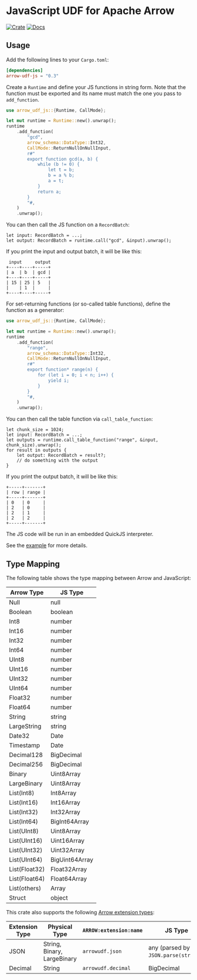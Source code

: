 # JavaScript UDF for Apache Arrow

[![Crate](https://img.shields.io/crates/v/arrow-udf-js.svg)](https://crates.io/crates/arrow-udf-js)
[![Docs](https://docs.rs/arrow-udf-js/badge.svg)](https://docs.rs/arrow-udf-js)

## Usage

Add the following lines to your `Cargo.toml`:

```toml
[dependencies]
arrow-udf-js = "0.3"
```

Create a `Runtime` and define your JS functions in string form.
Note that the function must be exported and its name must match the one you pass to `add_function`.

```rust
use arrow_udf_js::{Runtime, CallMode};

let mut runtime = Runtime::new().unwrap();
runtime
    .add_function(
        "gcd",
        arrow_schema::DataType::Int32,
        CallMode::ReturnNullOnNullInput,
        r#"
        export function gcd(a, b) {
            while (b != 0) {
                let t = b;
                b = a % b;
                a = t;
            }
            return a;
        }
        "#,
    )
    .unwrap();
```

You can then call the JS function on a `RecordBatch`:

```rust,ignore
let input: RecordBatch = ...;
let output: RecordBatch = runtime.call("gcd", &input).unwrap();
```

If you print the input and output batch, it will be like this:

```text
 input     output
+----+----+-----+
| a  | b  | gcd |
+----+----+-----+
| 15 | 25 | 5   |
|    | 1  |     |
+----+----+-----+
```

For set-returning functions (or so-called table functions), define the function as a generator:

```rust
use arrow_udf_js::{Runtime, CallMode};

let mut runtime = Runtime::new().unwrap();
runtime
    .add_function(
        "range",
        arrow_schema::DataType::Int32,
        CallMode::ReturnNullOnNullInput,
        r#"
        export function* range(n) {
            for (let i = 0; i < n; i++) {
                yield i;
            }
        }
        "#,
    )
    .unwrap();
```

You can then call the table function via `call_table_function`:

```rust,ignore
let chunk_size = 1024;
let input: RecordBatch = ...;
let outputs = runtime.call_table_function("range", &input, chunk_size).unwrap();
for result in outputs {
    let output: RecordBatch = result?;
    // do something with the output
}
```

If you print the output batch, it will be like this:

```text
+-----+-------+
| row | range |
+-----+-------+
| 0   | 0     |
| 2   | 0     |
| 2   | 1     |
| 2   | 2     |
+-----+-------+
```

The JS code will be run in an embedded QuickJS interpreter.

See the [example](examples/js.rs) for more details.

## Type Mapping

The following table shows the type mapping between Arrow and JavaScript:

| Arrow Type            | JS Type        |
| --------------------- | -------------- |
| Null                  | null           |
| Boolean               | boolean        |
| Int8                  | number         |
| Int16                 | number         |
| Int32                 | number         |
| Int64                 | number         |
| UInt8                 | number         |
| UInt16                | number         |
| UInt32                | number         |
| UInt64                | number         |
| Float32               | number         |
| Float64               | number         |
| String                | string         |
| LargeString           | string         |
| Date32                | Date           |
| Timestamp             | Date           |
| Decimal128            | BigDecimal     |
| Decimal256            | BigDecimal     |
| Binary                | Uint8Array     |
| LargeBinary           | Uint8Array     |
| List(Int8)            | Int8Array      |
| List(Int16)           | Int16Array     |
| List(Int32)           | Int32Array     |
| List(Int64)           | BigInt64Array  |
| List(UInt8)           | Uint8Array     |
| List(UInt16)          | Uint16Array    |
| List(UInt32)          | Uint32Array    |
| List(UInt64)          | BigUint64Array |
| List(Float32)         | Float32Array   |
| List(Float64)         | Float64Array   |
| List(others)          | Array          |
| Struct                | object         |

This crate also supports the following [Arrow extension types](https://arrow.apache.org/docs/format/Columnar.html#extension-types):

| Extension Type | Physical Type               | `ARROW:extension:name` | JS Type       |
| -------------- | --------------------------- | ---------------------- | ------------- |
| JSON           | String, Binary, LargeBinary | `arrowudf.json`        | any (parsed by `JSON.parse(string)`) |
| Decimal        | String                      | `arrowudf.decimal`     | BigDecimal    |
